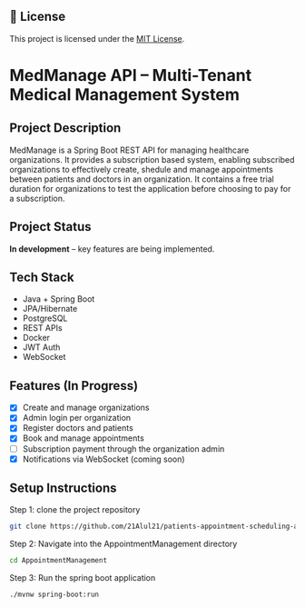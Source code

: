 ## 📖 License
This project is licensed under the [MIT License](./LICENSE).

# MedManage API – Multi-Tenant Medical Management System

## Project Description
MedManage is a Spring Boot REST API for managing healthcare organizations. It provides a subscription based system, enabling subscribed organizations to effectively create, shedule and manage appointments between patients and doctors in an organization. It contains a free trial duration for organizations to test the application before choosing to pay for a subscription. 

## Project Status
**In development** – key features are being implemented.

## Tech Stack
- Java + Spring Boot
- JPA/Hibernate
- PostgreSQL
- REST APIs
- Docker
- JWT Auth
- WebSocket

## Features (In Progress)
- [x] Create and manage organizations
- [x] Admin login per organization
- [x] Register doctors and patients
- [x] Book and manage appointments
- [ ] Subscription payment through the organization admin
- [x] Notifications via WebSocket (coming soon)

## Setup Instructions
Step 1: clone the project repository 
```bash
git clone https://github.com/21Alul21/patients-appointment-scheduling-api.git
```
Step 2: Navigate into the AppointmentManagement directory
```bash
cd AppointmentManagement
```

Step 3: Run the spring boot application 
```bash
./mvnw spring-boot:run
